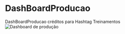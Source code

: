 # DashBoardProducao
DashBoardProducao créditos para Hashtag Treinamentos
![Dashboard de produção](https://user-images.githubusercontent.com/89113372/166093550-b53559e1-ff0a-4b6c-ba02-80de77c361b6.png)
